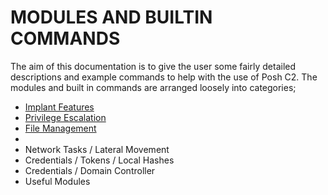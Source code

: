 # MODULES AND BUILTIN COMMANDS

The aim of this documentation is to give the user some fairly detailed descriptions and example commands to help with the use of Posh C2. The modules and built in commands are arranged loosely into categories;

* [Implant Features](https://github.com/nettitude/PoshC2/wiki/Implant-Features)
* [Privilege Escalation](https://github.com/nettitude/PoshC2/wiki/Privilege-Escalation)
* [File Management](https://github.com/nettitude/PoshC2/wiki/File-Management)
* 
* Network Tasks / Lateral Movement
* Credentials / Tokens / Local Hashes
* Credentials / Domain Controller
* Useful Modules